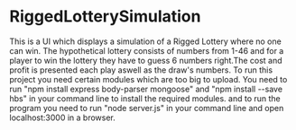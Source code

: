 # RiggedLotterySimulation
This is a UI which displays a simulation of a Rigged Lottery where no one can win.
The hypothetical lottery consists of numbers from 1-46 and for a player to win the lottery they have to guess 6 numbers right.The cost and profit is presented each play aswell as the draw's numbers.
To run this project you need certain modules which are too big to upload. You need to run "npm install express body-parser mongoose" and "npm install --save hbs" in your command line to install the required modules.
and to run the program you need to run "node server.js" in your command line and open localhost:3000 in a browser.
